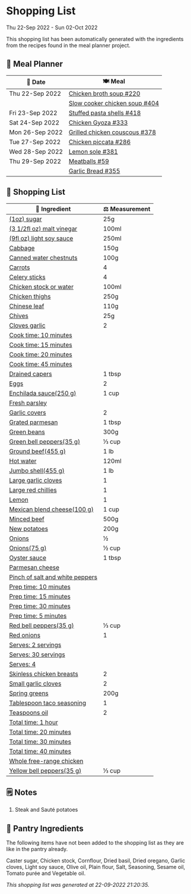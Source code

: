 # Shopping List

Thu 22-Sep 2022 - Sun 02-Oct 2022

This shopping list has been automatically generated with the ingredients from the recipes found in the meal planner project.

## 📅 Meal Planner

|📅 Date| 🍽️ Meal|
|----|----|
|Thu 22-Sep 2022|[Chicken broth soup #220](https://github.com/jcallaghan/The-Cookbook/issues/220)|
||[Slow cooker chicken soup #404](https://github.com/jcallaghan/The-Cookbook/issues/404)|
|Fri 23-Sep 2022|[Stuffed pasta shells #418](https://github.com/jcallaghan/The-Cookbook/issues/418)|
|Sat 24-Sep 2022|[Chicken Gyoza #333](https://github.com/jcallaghan/The-Cookbook/issues/333)|
|Mon 26-Sep 2022|[Grilled chicken couscous #378](https://github.com/jcallaghan/The-Cookbook/issues/378)|
|Tue 27-Sep 2022|[Chicken piccata #286](https://github.com/jcallaghan/The-Cookbook/issues/286)|
|Wed 28-Sep 2022|[Lemon sole #381](https://github.com/jcallaghan/The-Cookbook/issues/381)|
|Thu 29-Sep 2022|[Meatballs #59](https://github.com/jcallaghan/The-Cookbook/issues/59)|
||[Garlic Bread #355](https://github.com/jcallaghan/The-Cookbook/issues/355)|

## 🛒 Shopping List

| 🍌 Ingredient| ⚖️ Measurement|
|----------|-----------|
|[(1oz) sugar](https://www.sainsburys.co.uk/gol-ui/SearchResults/(1oz)%20sugar)|25g|
|[(3 1/2fl oz) malt vinegar](https://www.sainsburys.co.uk/gol-ui/SearchResults/(3%201/2fl%20oz)%20malt%20vinegar)|100ml|
|[(9fl oz) light soy sauce](https://www.sainsburys.co.uk/gol-ui/SearchResults/(9fl%20oz)%20light%20soy%20sauce)|250ml|
|[Cabbage](https://www.sainsburys.co.uk/gol-ui/SearchResults/Cabbage)|150g|
|[Canned water chestnuts](https://www.sainsburys.co.uk/gol-ui/SearchResults/Canned%20water%20chestnuts)|100g|
|[Carrots](https://www.sainsburys.co.uk/gol-ui/SearchResults/Carrots)|4|
|[Celery sticks](https://www.sainsburys.co.uk/gol-ui/SearchResults/Celery%20sticks)|4|
|[Chicken stock or water](https://www.sainsburys.co.uk/gol-ui/SearchResults/Chicken%20stock%20or%20water)|100ml|
|[Chicken thighs](https://www.sainsburys.co.uk/gol-ui/SearchResults/Chicken%20thighs)|250g|
|[Chinese leaf](https://www.sainsburys.co.uk/gol-ui/SearchResults/Chinese%20leaf)|110g|
|[Chives](https://www.sainsburys.co.uk/gol-ui/SearchResults/Chives)|25g|
|[Cloves garlic](https://www.sainsburys.co.uk/gol-ui/SearchResults/Cloves%20garlic)|2|
|[Cook time: 10 minutes](https://www.sainsburys.co.uk/gol-ui/SearchResults/Cook%20time:%2010%20minutes)||
|[Cook time: 15 minutes](https://www.sainsburys.co.uk/gol-ui/SearchResults/Cook%20time:%2015%20minutes)||
|[Cook time: 20 minutes](https://www.sainsburys.co.uk/gol-ui/SearchResults/Cook%20time:%2020%20minutes)||
|[Cook time: 45 minutes](https://www.sainsburys.co.uk/gol-ui/SearchResults/Cook%20time:%2045%20minutes)||
|[Drained capers](https://www.sainsburys.co.uk/gol-ui/SearchResults/Drained%20capers)|1 tbsp|
|[Eggs](https://www.sainsburys.co.uk/gol-ui/SearchResults/Eggs)|2|
|[Enchilada sauce(250 g)](https://www.sainsburys.co.uk/gol-ui/SearchResults/Enchilada%20sauce(250%20g))|1 cup|
|[Fresh parsley](https://www.sainsburys.co.uk/gol-ui/SearchResults/Fresh%20parsley)||
|[Garlic covers](https://www.sainsburys.co.uk/gol-ui/SearchResults/Garlic%20covers)|2|
|[Grated parmesan](https://www.sainsburys.co.uk/gol-ui/SearchResults/Grated%20parmesan)|1 tbsp|
|[Green beans](https://www.sainsburys.co.uk/gol-ui/SearchResults/Green%20beans)|300g|
|[Green bell peppers(35 g)](https://www.sainsburys.co.uk/gol-ui/SearchResults/Green%20bell%20peppers(35%20g))|⅓ cup|
|[Ground beef(455 g)](https://www.sainsburys.co.uk/gol-ui/SearchResults/Ground%20beef(455%20g))|1 lb|
|[Hot water](https://www.sainsburys.co.uk/gol-ui/SearchResults/Hot%20water)|120ml|
|[Jumbo shell(455 g)](https://www.sainsburys.co.uk/gol-ui/SearchResults/Jumbo%20shell(455%20g))|1 lb|
|[Large garlic cloves](https://www.sainsburys.co.uk/gol-ui/SearchResults/Large%20garlic%20cloves)|1|
|[Large red chillies](https://www.sainsburys.co.uk/gol-ui/SearchResults/Large%20red%20chillies)|1|
|[Lemon](https://www.sainsburys.co.uk/gol-ui/SearchResults/Lemon)|1|
|[Mexican blend cheese(100 g)](https://www.sainsburys.co.uk/gol-ui/SearchResults/Mexican%20blend%20cheese(100%20g))|1 cup|
|[Minced beef](https://www.sainsburys.co.uk/gol-ui/SearchResults/Minced%20beef)|500g|
|[New potatoes](https://www.sainsburys.co.uk/gol-ui/SearchResults/New%20potatoes)|200g|
|[Onions](https://www.sainsburys.co.uk/gol-ui/SearchResults/Onions)|½|
|[Onions(75 g)](https://www.sainsburys.co.uk/gol-ui/SearchResults/Onions(75%20g))|½ cup|
|[Oyster sauce](https://www.sainsburys.co.uk/gol-ui/SearchResults/Oyster%20sauce)|1 tbsp|
|[Parmesan cheese](https://www.sainsburys.co.uk/gol-ui/SearchResults/Parmesan%20cheese)||
|[Pinch of salt and white peppers](https://www.sainsburys.co.uk/gol-ui/SearchResults/Pinch%20of%20salt%20and%20white%20peppers)||
|[Prep time: 10 minutes](https://www.sainsburys.co.uk/gol-ui/SearchResults/Prep%20time:%2010%20minutes)||
|[Prep time: 15 minutes](https://www.sainsburys.co.uk/gol-ui/SearchResults/Prep%20time:%2015%20minutes)||
|[Prep time: 30 minutes](https://www.sainsburys.co.uk/gol-ui/SearchResults/Prep%20time:%2030%20minutes)||
|[Prep time: 5 minutes](https://www.sainsburys.co.uk/gol-ui/SearchResults/Prep%20time:%205%20minutes)||
|[Red bell peppers(35 g)](https://www.sainsburys.co.uk/gol-ui/SearchResults/Red%20bell%20peppers(35%20g))|⅓ cup|
|[Red onions](https://www.sainsburys.co.uk/gol-ui/SearchResults/Red%20onions)|1|
|[Serves: 2 servings](https://www.sainsburys.co.uk/gol-ui/SearchResults/Serves:%202%20servings)||
|[Serves: 30 servings](https://www.sainsburys.co.uk/gol-ui/SearchResults/Serves:%2030%20servings)||
|[Serves: 4](https://www.sainsburys.co.uk/gol-ui/SearchResults/Serves:%204)||
|[Skinless chicken breasts](https://www.sainsburys.co.uk/gol-ui/SearchResults/Skinless%20chicken%20breasts)|2|
|[Small garlic cloves](https://www.sainsburys.co.uk/gol-ui/SearchResults/Small%20garlic%20cloves)|2|
|[Spring greens](https://www.sainsburys.co.uk/gol-ui/SearchResults/Spring%20greens)|200g|
|[Tablespoon taco seasoning](https://www.sainsburys.co.uk/gol-ui/SearchResults/Tablespoon%20taco%20seasoning)|1|
|[Teaspoons oil](https://www.sainsburys.co.uk/gol-ui/SearchResults/Teaspoons%20oil)|2|
|[Total time: 1 hour](https://www.sainsburys.co.uk/gol-ui/SearchResults/Total%20time:%201%20hour)||
|[Total time: 20 minutes](https://www.sainsburys.co.uk/gol-ui/SearchResults/Total%20time:%2020%20minutes)||
|[Total time: 30 minutes](https://www.sainsburys.co.uk/gol-ui/SearchResults/Total%20time:%2030%20minutes)||
|[Total time: 40 minutes](https://www.sainsburys.co.uk/gol-ui/SearchResults/Total%20time:%2040%20minutes)||
|[Whole free-range chicken](https://www.sainsburys.co.uk/gol-ui/SearchResults/Whole%20free-range%20chicken)||
|[Yellow bell peppers(35 g)](https://www.sainsburys.co.uk/gol-ui/SearchResults/Yellow%20bell%20peppers(35%20g))|⅓ cup|

## 🗒️ Notes

1. Steak and Sauté potatoes

## 🏪 Pantry Ingredients

The following items have not been added to the shopping list as they are like in the pantry already.

Caster sugar, Chicken stock, Cornflour, Dried basil, Dried oregano, Garlic cloves, Light soy sauce, Olive oil, Plain flour, Salt, Seasoning, Sesame oil, Tomato purée and Vegetable oil.


_This shopping list was generated at 22-09-2022 21:20:35._